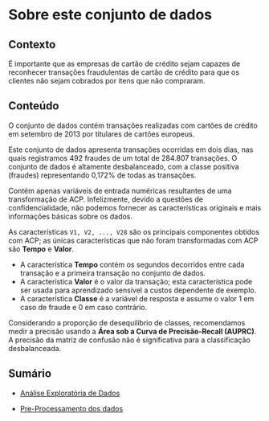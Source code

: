 # Sobre este conjunto de dados

## Contexto
É importante que as empresas de cartão de crédito sejam capazes de reconhecer transações fraudulentas de cartão de crédito para que os clientes não sejam cobrados por itens que não compraram.

## Conteúdo
O conjunto de dados contém transações realizadas com cartões de crédito em setembro de 2013 por titulares de cartões europeus.

Este conjunto de dados apresenta transações ocorridas em dois dias, nas quais registramos 492 fraudes de um total de 284.807 transações. O conjunto de dados é altamente desbalanceado, com a classe positiva (fraudes) representando 0,172% de todas as transações.

Contém apenas variáveis de entrada numéricas resultantes de uma transformação de ACP. Infelizmente, devido a questões de confidencialidade, não podemos fornecer as características originais e mais informações básicas sobre os dados.  

As características `V1, V2, ..., V28` são os principais componentes obtidos com ACP; as únicas características que não foram transformadas com ACP são **Tempo** e **Valor**.  

- A característica **Tempo** contém os segundos decorridos entre cada transação e a primeira transação no conjunto de dados.  
- A característica **Valor** é o valor da transação; esta característica pode ser usada para aprendizado sensível a custos dependente de exemplo.  
- A característica **Classe** é a variável de resposta e assume o valor 1 em caso de fraude e 0 em caso contrário.

Considerando a proporção de desequilíbrio de classes, recomendamos medir a precisão usando a **Área sob a Curva de Precisão-Recall (AUPRC)**. A precisão da matriz de confusão não é significativa para a classificação desbalanceada.

## Sumário

- [Análise Exploratória de Dados](#analise)

- [Pre-Processamento dos dados](#processamento)